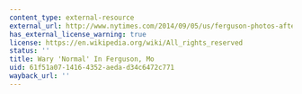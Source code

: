 ```yaml
---
content_type: external-resource
external_url: http://www.nytimes.com/2014/09/05/us/ferguson-photos-after-the-protests.html?_r=1#slideshow/100000003091644/100000003091675
has_external_license_warning: true
license: https://en.wikipedia.org/wiki/All_rights_reserved
status: ''
title: Wary 'Normal' In Ferguson, Mo
uid: 61f51a07-1416-4352-aeda-d34c6472c771
wayback_url: ''
---
```

